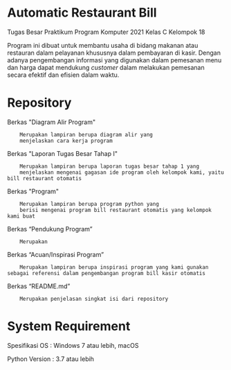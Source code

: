 # Automatic Restaurant Bill
Tugas Besar Praktikum Program Komputer 2021 Kelas C Kelompok  18

Program ini dibuat untuk membantu usaha di bidang makanan atau restauran dalam pelayanan khususnya dalam pembayaran di kasir. Dengan adanya pengembangan informasi yang digunakan dalam pemesanan menu dan harga dapat mendukung _customer_ dalam melakukan pemesanan secara efektif dan efisien dalam waktu.


# Repository

Berkas "Diagram Alir Program"
    
        Merupakan lampiran berupa diagram alir yang 
        menjelaskan cara kerja program

Berkas "Laporan Tugas Besar Tahap I"

        Merupakan lampiran berupa laporan tugas besar tahap 1 yang
        menjelaskan mengenai gagasan ide program oleh kelompok kami, yaitu bill restaurant otomatis 
        
Berkas "Program"
        
        Merupakan lampiran berupa program python yang
        berisi mengenai program bill restaurant otomatis yang kelompok kami buat
        
Berkas “Pendukung Program”

	    Merupakan
        
Berkas “Acuan/Inspirasi Program”

	    Merupakan lampiran berupa inspirasi program yang kami gunakan sebagai referensi dalam pengembangan program bill kasir otomatis
        
Berkas “README.md”

	    Merupakan penjelasan singkat isi dari repository
        
        
# System Requirement


Spesifikasi OS : Windows 7 atau lebih, macOS


Python Version : 3.7 atau lebih
